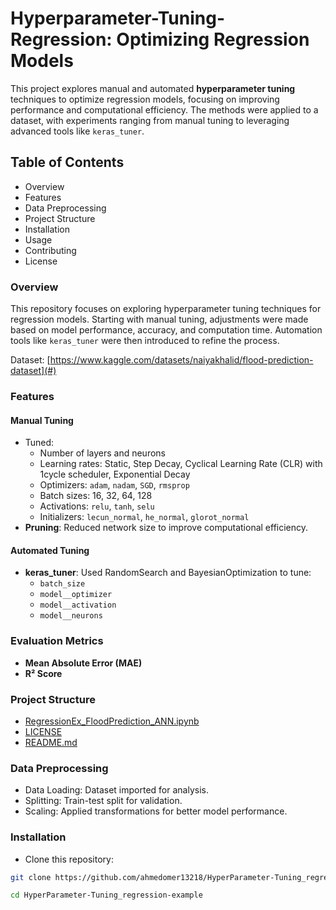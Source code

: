 # Hyperparameter-Tuning-Regression: Optimizing Regression Models  
This project explores manual and automated **hyperparameter tuning** techniques to optimize regression models, focusing on improving performance and computational efficiency. The methods were applied to a dataset, with experiments ranging from manual tuning to leveraging advanced tools like `keras_tuner`.  

## Table of Contents  
- Overview  
- Features  
- Data Preprocessing  
- Project Structure  
- Installation  
- Usage  
- Contributing  
- License  

### Overview  
This repository focuses on exploring hyperparameter tuning techniques for regression models. Starting with manual tuning, adjustments were made based on model performance, accuracy, and computation time. Automation tools like `keras_tuner` were then introduced to refine the process.  

Dataset: [https://www.kaggle.com/datasets/naiyakhalid/flood-prediction-dataset](#)  

### Features  
#### Manual Tuning    
- Tuned:  
  - Number of layers and neurons  
  - Learning rates: Static, Step Decay, Cyclical Learning Rate (CLR) with 1cycle scheduler, Exponential Decay  
  - Optimizers: `adam`, `nadam`, `SGD`, `rmsprop`  
  - Batch sizes: 16, 32, 64, 128  
  - Activations: `relu`, `tanh`, `selu`  
  - Initializers: `lecun_normal`, `he_normal`, `glorot_normal`  
- **Pruning**: Reduced network size to improve computational efficiency.  

#### Automated Tuning  
- **keras_tuner**: Used RandomSearch and BayesianOptimization to tune:  
  - `batch_size`  
  - `model__optimizer`  
  - `model__activation`  
  - `model__neurons`  

### Evaluation Metrics  
- **Mean Absolute Error (MAE)**  
- **R² Score**  

### Project Structure  
- [RegressionEx_FloodPrediction_ANN.ipynb](./RegressionEx_FloodPrediction_ANN.ipynb)   
- [LICENSE](./LICENSE)  
- [README.md](./README.md)  

### Data Preprocessing  
- Data Loading: Dataset imported for analysis.  
- Splitting: Train-test split for validation.  
- Scaling: Applied transformations for better model performance.  

### Installation  
- Clone this repository:  
```bash  
git clone https://github.com/ahmedomer13218/HyperParameter-Tuning_regression-example.git  

cd HyperParameter-Tuning_regression-example  
